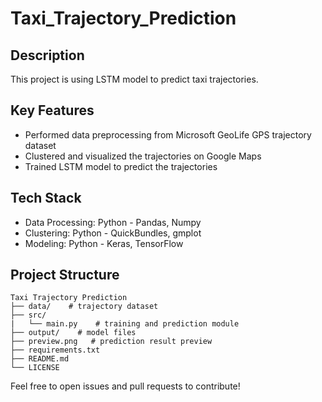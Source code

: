 # Taxi_Trajectory_Prediction

## Description
This project is using LSTM model to predict taxi trajectories.

## Key Features
- Performed data preprocessing from Microsoft GeoLife GPS trajectory dataset
- Clustered and visualized the trajectories on Google Maps
- Trained LSTM model to predict the trajectories

## Tech Stack
- Data Processing: Python - Pandas, Numpy
- Clustering: Python - QuickBundles, gmplot
- Modeling: Python - Keras, TensorFlow

## Project Structure
```
Taxi Trajectory Prediction
├── data/    # trajectory dataset
├── src/
|   └── main.py    # training and prediction module 
├── output/    # model files
├── preview.png   # prediction result preview 
├── requirements.txt
├── README.md
└── LICENSE  
```

Feel free to open issues and pull requests to contribute!